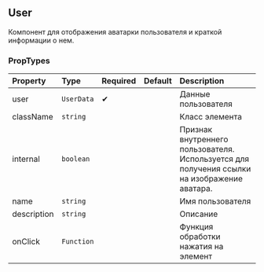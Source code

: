 ## User

Компонент для отображения аватарки пользователя и краткой информации о нем.

### PropTypes
| Property       | Type            | Required | Default      | Description                                                    |
| :---           | :---            | :---     | :---         | :---                                                           |
| user       | `UserData`      | ✔     |               | Данные пользователя   |
| className      | `string`        |          |              | Класс элемента   |
| internal            | `boolean`        |          |         | Признак внутреннего пользователя. Используется для получения ссылки на изображение аватара.  |
| name            | `string`        |          |         | Имя пользователя  |
| description            | `string`        |          |         | Описание   |
| onClick        | `Function`      |          |              | Функция обработки нажатия на элемент |
